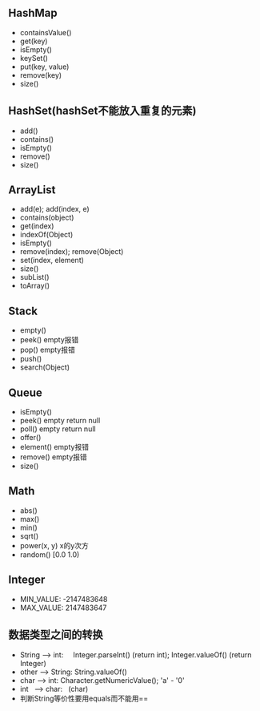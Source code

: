 
HashMap
----
* containsValue()
* get(key)
* isEmpty()
* keySet()
* put(key, value)
* remove(key)
* size()

HashSet(hashSet不能放入重复的元素)
----
* add()
* contains()
* isEmpty()
* remove()
* size()

ArrayList
----
* add(e); add(index, e)
* contains(object)
* get(index)
* indexOf(Object)
* isEmpty()
* remove(index); remove(Object)
* set(index, element)
* size()
* subList()
* toArray()

Stack
----
* empty()
* peek()  empty报错
* pop() empty报错
* push()
* search(Object)

Queue
----
* isEmpty()
* peek()  empty return null
* poll() empty return null
* offer()
* element() empty报错
* remove() empty报错
* size()

Math
----
* abs()
* max()
* min()
* sqrt()
* power(x, y) x的y次方
* random() [0.0 1.0)

Integer
----
* MIN_VALUE: -2147483648
* MAX_VALUE: 2147483647

数据类型之间的转换
----
* String --> int:     Integer.parseInt() (return int); Integer.valueOf() (return Integer)
* other  --> String:  String.valueOf()
* char   --> int:     Character.getNumericValue(); 'a' - '0'
* int    --> char:    (char)
* 判断String等价性要用equals而不能用==

